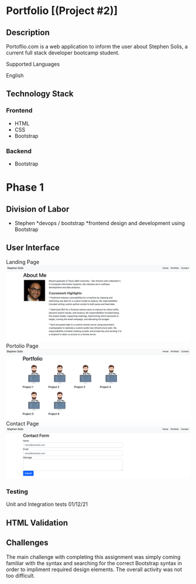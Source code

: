 # Portfolio [(Project #2)]

## Description

Portoflio.com is a web application to inform the user about Stephen Solis, a current full stack developer bootcamp student.  

Supported Languages

English

## Technology Stack

### Frontend

- HTML 
- CSS
- Bootstrap

### Backend

- Bootstrap

# Phase 1

## Division of Labor

* Stephen
    *devops / bootstrap
    *frontend design and development using Bootstrap
    
## User Interface

Landing Page
![alt](assets/Homepage.png)
Portolio Page
![alt](assets/Portfolio.png)
Contact Page
![alt](assets/Contact.png)

### Testing
Unit and Integration tests 01/12/21

## HTML Validation


## Challenges
The main challenge with completing this assignment was simply coming familiar with the syntax and searching for the correct Bootstrap syntax in order to impliment required design elements.  The overall activity was not too difficult.

